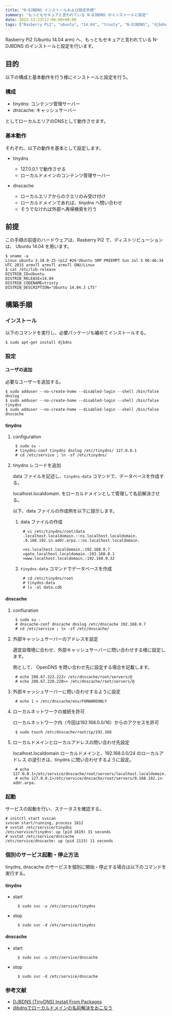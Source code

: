 ```yaml
---
title: "N-DJBDNS インストールおよび設定手順"
summary: "もっともセキュアと言われている N-DJBDNS のインストールと設定"
date: 2015-11-23T17:00:00+09:00
tags: ["Rasberry Pi2", "ubuntu", "14.04", "trusty", "N-DJBDNS", "djbdns", "oss", "dnscache", "tinydns"]
---
```


Rasberry Pi2 (Ubuntu 14.04 arm) へ、もっともセキュアと言われている N-DJBDNS のインストールと設定を行います。


## 目的
以下の構成と基本動作を行う様にインストールと設定を行う。

### 構成

- tinydns: コンテンツ管理サーバー
- dnscache: キャッシュサーバー

としてローカルエリアのDNSとして動作させます。

### 基本動作

それぞれ、以下の動作を基本として設定します。

- tinydns
    - 127.0.0.1 で動作させる
    - ローカルドメインのコンテンツ管理サーバー

- dnscache
    - ローカルエリアからのクエリのみ受け付け
    - ローカルドメインであれば、tinydns へ問い合わせ
    - そうでなければ外部へ再帰検索を行う


## 前提

この手順の前提のハードウェアは、Rasberry Pi2 で、ディストリビューションは、 Ubuntu 14.04 を用います。

    $ uname -a
    Linux ubuntu 3.18.0-25-rpi2 #26-Ubuntu SMP PREEMPT Sun Jul 5 06:46:34 UTC 2015 armv7l armv7l armv7l GNU/Linux
    $ cat /etc/lsb-release
    DISTRIB_ID=Ubuntu
    DISTRIB_RELEASE=14.04
    DISTRIB_CODENAME=trusty
    DISTRIB_DESCRIPTION="Ubuntu 14.04.3 LTS"

## 構築手順

### インストール
以下のコマンドを実行し、必要パッケージも纏めてインストールする。

    $ sudo apt-get install djbdns

### 設定

#### ユーザの追加

必要なユーザーを追加する。

    $ sudo adduser --no-create-home --disabled-login --shell /bin/false dnslog
    $ sudo adduser --no-create-home --disabled-login --shell /bin/false tinydns
    $ sudo adduser --no-create-home --disabled-login --shell /bin/false dnscache

#### tinydns

1. configuration

        $ sudo su -
        # tinydns-conf tinydns dnslog /etc/tinydns/ 127.0.0.1
        # cd /etc/service ; ln -sf /etc/tinydns/

1. tinydns レコードを追加

    data ファイルを記述し、`tinydns-data` コマンドで、データベースを作成する。

    localhost.localdomain. をローカルドメインとして管理して名前解決させる。

    以下、data ファイルの作成例を以下に提示します。

    1. data ファイルの作成

            # vi /etc/tinydns/root/data
            .localhost.localdomain.::ns.localhost.localdomain.
            .0.168.192.in-addr.arpa.::ns.localhost.localdomain.
            
            =ns.localhost.localdomain.:192.168.0.7
            =gate.localhost.localdomain.:192.168.0.1
            =www.localhost.localdomain.:192.168.0.32

    1. `tinydns-data` コマンドでデータベースを作成

            # cd /etc/tinydns/root
            # tinydns-data
            # ls -al data.cdb

#### dnscache

1. confiuration

        $ sudo su -
        # dnscache-conf dnscache dnslog /etc/dnscache 192.168.0.7
        # cd /etc/service ; ln -sf /etc/dnscache/

1. 外部キャッシュサーバーのアドレスを設定

    適宜自環境に合わせ、外部キャッシュサーバーに問い合わせする様に設定します。

    例として、 OpenDNS を問い合わせ先に設定する場合を記載します。

        # echo 208.67.222.222> /etc/dnscache/root/servers/@
        # echo 208.67.220.220>> /etc/dnscache/root/servers/@

1. 外部キャッシュサーバーに問い合わせするように設定

        # echo 1 > /etc/dnscache/env/FORWARDONLY

1. ローカルネットワークの接続を許可

    ローカルネットワーク内（今回は192.168.0.0/16）からのアクセスを許可

        $ sudo touch /etc/dnscache/root/ip/192.168

1. ローカルドメインとローカルアドレスの問い合わせ先設定

    localhost.localdomain ローカルドメインと、192.168.0.0/24 のローカルアドレス
    の逆引きは、tinydns に問い合わせするように設定。

        # echo 127.0.0.1>/etc/service/dnscache/root/servers/localhost.localdomain.
        # echo 127.0.0.1>/etc/service/dnscache/root/servers/0.168.192.in-addr.arpa.

### 起動
サービスの起動を行い、ステータスを確認する。

    # initctl start svscan
    svscan start/running, process 1612
    # svstat /etc/service/tinydns
    /etc/service/tinydns: up (pid 1619) 31 seconds
    # svstat /etc/service/dnscache
    /etc/service/dnscache: up (pid 2133) 11 seconds

### 個別のサービス起動・停止方法
tinydns, dnscache のサービスを個別に開始・停止する場合は以下のコマンドを実行する。

#### tinydns

- start

        $ sudo svc -u /etc/service/tinydns

- stop

        $ sudo svc -d /etc/service/tinydns

#### dnscache

- start

        $ sudo svc -u /etc/service/dnscache

- stop

        $ sudo svc -d /etc/service/dnscache

### 参考文献

- [DJBDNS (TinyDNS) Install From Packages](http://ubuntuforums.org/showthread.php?t=1630044)
- [djbdnsでローカルドメインの名前解決をおこなう](http://qiita.com/metheglin/items/01d3334c19ca559e25cf)
